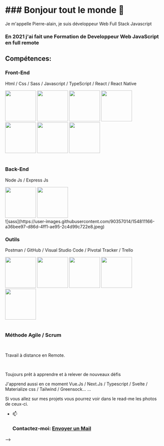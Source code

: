 
<h1>### Bonjour tout le monde 👋</h1>

<p>Je m'appelle Pierre-alain, je suis développeur Web Full Stack Javascript</p>

<div>
	<h3>En 2021 j'ai fait une Formation de Developpeur Web JavaScript en full remote</h3> 
	<h2>Compétences:</h2>
	<h3>Front-End</h3> 
	<p>Html / Css / Sass / Javascript / TypeScript / React / React Native  </p>
	

<div "display-flex=row" >
<img src="https://user-images.githubusercontent.com/90357014/149663075-5c232160-b80f-459f-ab55-5d6595c6a6c3.png" width="100" height="100"/>
<img src="https://user-images.githubusercontent.com/90357014/149663323-91b2ccc0-a78f-4f73-b70f-5367d3d3563e.png" width="100" height="100"/>
<img src="https://user-images.githubusercontent.com/90357014/149663420-27c78bfe-06ae-4b86-aa8b-10751c58e431.png" width="100" height="100"/>
<img src="https://user-images.githubusercontent.com/90357014/155972313-0ce11d12-634e-4a71-86bc-f35d11aceef3.svg" width="100" height="100"/>
<img src="https://user-images.githubusercontent.com/90357014/149663421-425fb3e7-1f3c-48a6-9b86-05217403ba29.png" width="100" height="100"/>
<img src="https://user-images.githubusercontent.com/90357014/149663423-cead7324-c214-463e-ba3a-f10529babb18.png" width="100" height="100"/>
<img src="https://user-images.githubusercontent.com/90357014/154811259-f9c64690-9f68-4f04-b313-4c6415026b7e.png" width="100" height="100"/>
</div>
</br>
<h3>Back-End</h3>
<p>Node Js / Express Js </p>
<div "display-flex=row" >
<img src="https://user-images.githubusercontent.com/90357014/149663443-92ad19be-c638-4321-9700-6b1bd67ad4a5.png" width="100" height="100"/>
<img src="https://user-images.githubusercontent.com/90357014/149663452-c2589102-1f01-4785-959f-5d7f5050d216.png" width="100" height="100"/>
</div>
![sass](https://user-images.githubusercontent.com/90357014/154811166-a36bee97-d86d-4ff1-ae95-2c4d99c722e8.jpeg)

<h3>Outils</h3>
<p/>Postman / GitHub / Visual Studio Code / Pivotal Tracker / Trello </p>
<div "display-flex=row" >
<img src="https://user-images.githubusercontent.com/90357014/149663496-c3945e35-a93e-406b-913b-a20f435cf44a.png" width="100" height="100"/>
<img src="https://user-images.githubusercontent.com/90357014/149663501-6c483ec9-960f-4432-a7f5-bf1ad5c58e5c.png" width="100" height="100"/>
<img src="https://user-images.githubusercontent.com/90357014/149664291-e7d505e4-99aa-4caf-9d7c-d8a144a273a0.png" width="100" height="100"/>
<img src="https://user-images.githubusercontent.com/90357014/149664052-b265ca46-4d85-4380-90f2-217d3296e5f1.png" width="100" height="100"/>
<img src="https://user-images.githubusercontent.com/90357014/149664533-4b0aedf7-4ae1-48f1-8400-838b3da7b95d.png" width="100" height="100"/>
</div>
</br>	
<h3>Méthode Agile / Scrum</h3>
</h3>
</br>
<p>
Travail à distance en Remote.
</p>
</br>
<p>
Toujours prêt à apprendre et à relever de nouveaux défis 
</p>
<p>J'apprend aussi en ce moment Vue.Js / Next.Js / Typescript / Svelte / Materialize css / Tailwind / Greensock... ...</h3>
<p>
Si vous allez sur mes projets vous pourrez voir dans le read-me les photos de ceux-ci.</div>
</p>


- 📫 <h3>Contactez-moi: <a href="mailto:p.laignelvergain@gmail.com">Envoyer un Mail</a></h3>

-->

<!-- <h3>Front-End</h3> 

<div "display-flex=row" >
<img src="https://user-images.githubusercontent.com/90357014/149663075-5c232160-b80f-459f-ab55-5d6595c6a6c3.png" width="100" height="100"/>
<img src="https://user-images.githubusercontent.com/90357014/149663323-91b2ccc0-a78f-4f73-b70f-5367d3d3563e.png" width="100" height="100"/>
<img src="https://user-images.githubusercontent.com/90357014/149663420-27c78bfe-06ae-4b86-aa8b-10751c58e431.png" width="100" height="100"/>
<img src="https://user-images.githubusercontent.com/90357014/149663421-425fb3e7-1f3c-48a6-9b86-05217403ba29.png" width="100" height="100"/>
<img src="https://user-images.githubusercontent.com/90357014/149663423-cead7324-c214-463e-ba3a-f10529babb18.png" width="100" height="100"/>
</div>





<h3>Back-End</h3>
<div "display-flex=row" >
<img src="https://user-images.githubusercontent.com/90357014/149663443-92ad19be-c638-4321-9700-6b1bd67ad4a5.png" width="100" height="100"/>
<img src="https://user-images.githubusercontent.com/90357014/149663452-c2589102-1f01-4785-959f-5d7f5050d216.png" width="100" height="100"/>
</div>




<h3>Outils</h3>
<div "display-flex=row" >
<img src="https://user-images.githubusercontent.com/90357014/149663496-c3945e35-a93e-406b-913b-a20f435cf44a.png" width="100" height="100"/>
<img src="https://user-images.githubusercontent.com/90357014/149663501-6c483ec9-960f-4432-a7f5-bf1ad5c58e5c.png" width="100" height="100"/>
<img src="https://user-images.githubusercontent.com/90357014/149664291-e7d505e4-99aa-4caf-9d7c-d8a144a273a0.png" width="100" height="100"/>
<img src="https://user-images.githubusercontent.com/90357014/149664052-b265ca46-4d85-4380-90f2-217d3296e5f1.png" width="100" height="100"/>
<img src="https://user-images.githubusercontent.com/90357014/149664533-4b0aedf7-4ae1-48f1-8400-838b3da7b95d.png" width="100" height="100"/>
</div>





 -->

